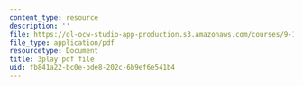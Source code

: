 ```yaml
---
content_type: resource
description: ''
file: https://ol-ocw-studio-app-production.s3.amazonaws.com/courses/9-14-brain-structure-and-its-origins-spring-2014/fb841a22bc0ebde8202c6b9ef6e541b4_555141.pdf
file_type: application/pdf
resourcetype: Document
title: 3play pdf file
uid: fb841a22-bc0e-bde8-202c-6b9ef6e541b4
---
```

